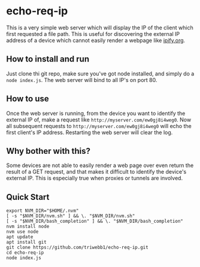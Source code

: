 # echo-req-ip
This is a very simple web server which will display the IP of the client which first requested a file path.  This is useful for discovering the external IP address of a device which cannot easily render a webpage like [ipify.org](https://api.ipify.org?format=json).

## How to install and run
Just clone thi git repo, make sure you've got node installed, and simply do a `node index.js`.  The web server will bind to all IP's on port 80.

## How to use
Once the web server is running, from the device you want to identify the external IP of, make a request like `http://myserver.com/ew0gj8i4weg0`.  Now all subsequent requests to `http://myserver.com/ew0gj8i4weg0` will echo the first client's IP address.  Restarting the web server will clear the log.

## Why bother with this?
Some devices are not able to easily render a web page over even return the result of a GET request, and that makes it difficult to identify the device's external IP.  This is especially true when proxies or tunnels are involved.

## Quick Start
```curl -o- https://raw.githubusercontent.com/creationix/nvm/master/install.sh  | bash
export NVM_DIR="$HOME/.nvm"
[ -s "$NVM_DIR/nvm.sh" ] && \. "$NVM_DIR/nvm.sh"
[ -s "$NVM_DIR/bash_completion" ] && \. "$NVM_DIR/bash_completion"
nvm install node
nvm use node
apt update
apt install git
git clone https://github.com/triwebb1/echo-req-ip.git
cd echo-req-ip
node index.js
```
